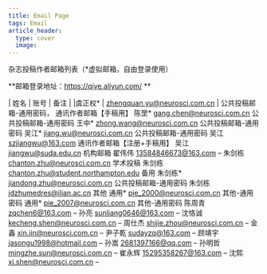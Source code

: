 ```yaml
---
title: Email Page
tags: Email
article_header:
  type: cover
  image:
---
```


杂志投稿作者邮箱列表（*虚拟邮箱，自由登录使用）

**邮箱登录地址：https://qiye.aliyun.com/ **

| 姓名 |	账号 |	备注 |
|虞正权* |	zhengquan.yu@neurosci.com.cn | 公共投稿邮箱-通用密码，
通讯作者邮箱【手稿用】
陈罡*	gang.chen@neurosci.com.cn	公共投稿邮箱-通用密码
王中*	zhong.wang@neurosci.com.cn	公共投稿邮箱-通用密码
吴江*	jiang.wu@neurosci.com.cn	公共投稿邮箱-通用密码
吴江	szjiangwu@163.com	通讯作者邮箱【注册+手稿用】
吴江	jiangwu@suda.edu.cn	机构邮箱
翟伟伟	13584846673@163.com	–
朱剑栋	chanton.zhu@neurosci.com.cn	学术投稿
朱剑栋	chanton.zhu@student.northampton.edu	备用
朱剑栋*	jiandong.zhu@neurosci.com.cn	公共投稿邮箱-通用密码
朱剑栋	jdzhumedres@ilian.ac.cn	其他
通用*	pie_2000@neurosci.com.cn	其他-通用密码
通用*	pie_2007@neurosci.com.cn	其他-通用密码
陈周青	zqchen6@163.com	–
孙亮	sunliang0646@163.com	–
沈恪诚	kecheng.shen@neurosci.com.cn	–
周仕杰	shijie.zhou@neurosci.com.cn	–
金鑫	xin.jin@neurosci.com.cn	–
尹子乾	sudayzq@163.com	–
顾靖宇	jasongu1998@hotmail.com	–
孙嵩	2681397166@qq.com	–
孙明哲	mingzhe.sun@neurosci.com.cn	–
崔永辉	15295358267@163.com	–
沈熙	xi.shen@neurosci.com.cn	–
